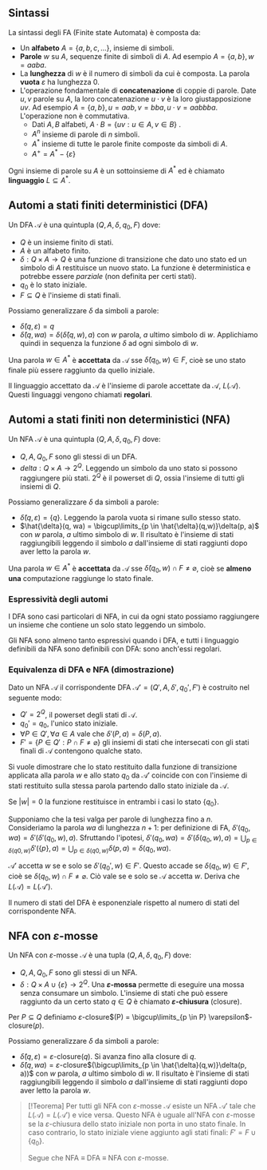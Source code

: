 ## Sintassi
La sintassi degli FA (Finite state Automata) è composta da:
- Un **alfabeto** $A = \{a,b,c,\dots\}$, insieme di simboli.
- **Parole** $w$ su $A$, sequenze finite di simboli di $A$. Ad esempio $A = \{a,b\}, w = aaba$.
- La **lunghezza** di $w$ è il numero di simboli da cui è composta. La parola **vuota** $\varepsilon$ ha lunghezza 0.
- L'operazione fondamentale di **concatenazione** di coppie di parole. Date $u,v$ parole su $A$, la loro concatenazione $u\cdot v$ è la loro giustapposizione $uv$. Ad esempio $A = \{a,b\}, u = aab,v = bba, u\cdot v = aabbba$. L'operazione non è commutativa.
	- Dati $A,B$ alfabeti, $A \cdot B = \{uv : u \in A, v \in B\}$ .
	- $A^n$ insieme di parole di $n$ simboli.
	- $A^*$ insieme di tutte le parole finite composte da simboli di $A$.
	- $A^{+}= A^{*} - \{\varepsilon\}$ 

Ogni insieme di parole su $A$ è un sottoinsieme di $A^*$ ed è chiamato **linguaggio** $L \subseteq A^*$.

## Automi a stati finiti deterministici (DFA)

Un DFA $\mathcal{A}$ è una quintupla $(Q,A,\delta, q_{0}, F)$ dove:
- $Q$ è un insieme finito di stati.
- $A$ è un alfabeto finito.
- $\delta: Q \times A \rightarrow Q$  è una funzione di transizione che dato uno stato ed un simbolo di $A$ restituisce un nuovo stato. La funzione è deterministica e potrebbe essere *parziale* (non definita per certi stati).
- $q_{0}$ è lo stato iniziale.
- $F \subseteq Q$ è l'insieme di stati finali.

Possiamo generalizzare $\delta$ da simboli a parole:
- $\hat{\delta}(q, \varepsilon) = q$
- $\hat{\delta}(q, wa) = \delta(\hat{\delta}(q, w), a)$ con $w$ parola, $a$ ultimo simbolo di $w$.
Applichiamo quindi in sequenza la funzione $\delta$ ad ogni simbolo di $w$.

Una parola $w \in A^*$ è **accettata** da $\mathcal{A}$ sse $\hat{\delta}(q_{0}, w) \in F$, cioè se uno stato finale più essere raggiunto da quello iniziale.

Il linguaggio accettato da $\mathcal{A}$ è l'insieme di parole accettate da $\mathcal{A}$, $L(\mathcal{A})$. Questi linguaggi vengono chiamati **regolari**.

## Automi a stati finiti non deterministici (NFA)

Un NFA $\mathcal{A}$ è una quintupla $(Q,A,\delta, q_{0}, F)$ dove:
- $Q,A,Q_{0},F$ sono gli stessi di un DFA.
- $delta : Q \times A \rightarrow 2^{Q}$. Leggendo un simbolo da uno stato si possono raggiungere più stati. $2^Q$ è il powerset di $Q$, ossia l'insieme di tutti gli insiemi di $Q$.

Possiamo generalizzare $\delta$ da simboli a parole:
- $\hat{\delta}(q, \varepsilon) = \{q\}$. Leggendo la parola vuota si rimane sullo stesso stato. 
- $\hat{\delta}(q, wa) = \bigcup\limits_{p \in \hat{\delta}(q,w)}\delta(p, a)$ con $w$ parola, $a$ ultimo simbolo di $w$. Il risultato è l'insieme di stati raggiungibili leggendo il simbolo $a$ dall'insieme di stati raggiunti dopo aver letto la parola $w$.

Una parola $w \in A^*$ è **accettata** da $\mathcal{A}$ sse $\hat{\delta}(q_{0}, w) \cap F \neq \varnothing$, cioè se **almeno una** computazione raggiunge lo stato finale.

### Espressività degli automi

I DFA sono casi particolari di NFA, in cui da ogni stato possiamo raggiungere un insieme che contiene un solo stato leggendo un simbolo.

Gli NFA sono almeno tanto espressivi quando i DFA, e tutti i linguaggio definibili da NFA sono definibili con DFA: sono anch'essi regolari.

### Equivalenza di DFA e NFA (dimostrazione)

Dato un NFA $\mathcal{A}$ il corrispondente DFA $\mathcal{A'} = (Q', A, \delta', q_0', F')$ è costruito nel seguente modo:

- $Q' = 2^Q$, il powerset degli stati di $\mathcal{A}$.
- $q_0' = {q_0}$, l'unico stato iniziale.
- $\forall P \in Q', \forall a \in A$ vale che $\delta'(P,a) = \delta(P,a)$.
- $F' = \{P \in Q' : P \cap F \neq \varnothing\}$ gli insiemi di stati che intersecati con gli stati finali di $\mathcal{A}$ contengono qualche stato.

Si vuole dimostrare che lo stato restituito dalla funzione di transizione applicata alla parola $w$ e allo stato $q_0$ da $\mathcal{A'}$ coincide con con l'insieme di stati restituito sulla stessa parola partendo dallo stato iniziale da $\mathcal{A}$.

Se $|w| = 0$ la funzione restituisce in entrambi i casi lo stato $\{q_0\}$.

Supponiamo che la tesi valga per parole di lunghezza fino a $n$. Consideriamo la parola $wa$ di lunghezza $n+1$: per definizione di FA, $\delta'(q_0,wa) = \delta'(\delta'(q_0, w), a)$. Sfruttando l'ipotesi, $\delta'(q_0,wa) = \delta'(\delta(q_0, w), a) = \bigcup_{p\in\delta(q0, w)} \delta'(\{p\}, a) = \bigcup_{p\in\delta(q0, w)} \delta(p, a) = \delta(q_0, wa)$.

$\mathcal{A'}$ accetta $w$ se e solo se $\delta'(q_0',w) \in F'$. Questo accade se $\delta(q_0,w) \in F'$, cioè se $\delta(q_0,w) \cap F \neq \varnothing$. Ciò vale se e solo se $\mathcal{A}$ accetta $w$. 
Deriva che $L(\mathcal{A}) = L(\mathcal{A'})$.

Il numero di stati del DFA è esponenziale rispetto al numero di stati del corrispondente NFA.

## NFA con $\varepsilon$-mosse
Un NFA con $\varepsilon$-mosse $\mathcal{A}$ è una tupla $(Q,A,\delta, q_{0}, F)$ dove:
- $Q,A,Q_{0},F$ sono gli stessi di un NFA.
- $\delta : Q \times A \cup \{\varepsilon\} \rightarrow 2^{Q}$. Una **$\varepsilon$-mossa** permette di eseguire una mossa senza consumare un simbolo. L'insieme di stati che può essere raggiunto da un certo stato $q \in Q$ è chiamato **$\varepsilon$-chiusura** (closure).

Per $P \subseteq Q$ definiamo $\varepsilon$-closure$(P) = \bigcup\limits_{p \in P} \varepsilon$-closure$(p)$.

Possiamo generalizzare $\delta$ da simboli a parole:
- $\hat{\delta}(q, \varepsilon) = \varepsilon$-closure$(q)$. Si avanza fino alla closure di $q$.
- $\hat{\delta}(q, wa) = \varepsilon$-closure$(\bigcup\limits_{p \in \hat{\delta}(q,w)}\delta(p, a))$ con $w$ parola, $a$ ultimo simbolo di $w$. Il risultato è l'insieme di stati raggiungibili leggendo il simbolo $a$ dall'insieme di stati raggiunti dopo aver letto la parola $w$.

>[!Teorema]
>Per tutti gli NFA con $\varepsilon$-mosse $\mathcal{A}$ esiste un NFA $\mathcal{A'}$ tale che $L(\mathcal{A}) = L(\mathcal{A'})$ e vice versa.
>Questo NFA è uguale all'NFA con $\varepsilon$-mosse se la $\varepsilon$-chiusura dello stato iniziale non porta in uno stato finale. In caso contrario, lo stato iniziale viene aggiunto agli stati finali: $F' = F \cup \{q_0\}$.
>
>Segue che NFA $\equiv$ DFA $\equiv$ NFA con $\varepsilon$-mosse.

